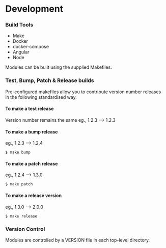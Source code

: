 # Development

### Build Tools
- Make
- Docker
- docker-compose
- Angular
- Node

Modules can be built using the supplied Makefiles.

### Test, Bump, Patch & Release builds
Pre-configured makefiles allow you to contribute version number releases in the following standardised way.

#### To make a test release
Version number remains the same
eg., 1.2.3 --> 1.2.3

#### To make a bump release
eg., 1.2.3 --> 1.2.4

	$ make bump

#### To make a patch release
eg., 1.2.4 --> 1.3.0

	$ make patch
	
#### To make a release version
eg., 1.3.0 --> 2.0.0
	
	$ make release

### Version Control
Modules are controlled by a VERSION file in each top-level directory.